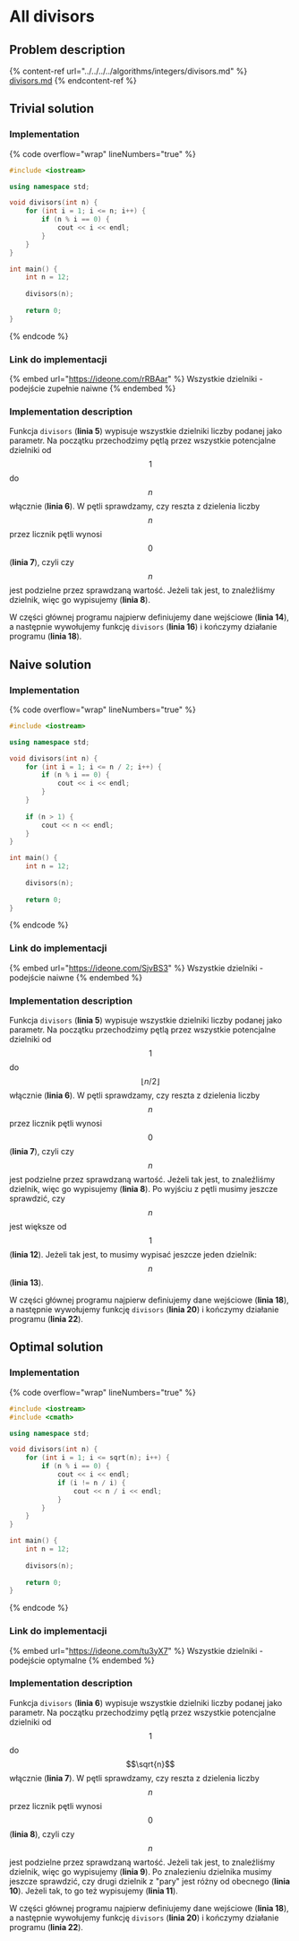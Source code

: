 # All divisors

## Problem description

{% content-ref url="../../../../algorithms/integers/divisors.md" %}
[divisors.md](../../../../algorithms/integers/divisors.md)
{% endcontent-ref %}

## Trivial solution

### Implementation

{% code overflow="wrap" lineNumbers="true" %}
```cpp
#include <iostream>

using namespace std;

void divisors(int n) {
	for (int i = 1; i <= n; i++) {
		if (n % i == 0) {
			cout << i << endl;
		}
	}
}

int main() {
	int n = 12;
	
	divisors(n);
	
	return 0;
}
```
{% endcode %}

### Link do implementacji

{% embed url="https://ideone.com/rRBAar" %}
Wszystkie dzielniki - podejście zupełnie naiwne
{% endembed %}

### Implementation description

Funkcja `divisors` (**linia 5**) wypisuje wszystkie dzielniki liczby podanej jako parametr. Na początku przechodzimy pętlą przez wszystkie potencjalne dzielniki od $$1$$ do $$n$$ włącznie (**linia 6**). W pętli sprawdzamy, czy reszta z dzielenia liczby $$n$$ przez licznik pętli wynosi $$0$$ (**linia 7**), czyli czy $$n$$ jest podzielne przez sprawdzaną wartość. Jeżeli tak jest, to znaleźliśmy dzielnik, więc go wypisujemy (**linia 8**).

W części głównej programu najpierw definiujemy dane wejściowe (**linia 14**), a następnie wywołujemy funkcję `divisors` (**linia 16**) i kończymy działanie programu (**linia 18**).

## Naive solution

### Implementation

{% code overflow="wrap" lineNumbers="true" %}
```cpp
#include <iostream>

using namespace std;

void divisors(int n) {
	for (int i = 1; i <= n / 2; i++) {
		if (n % i == 0) {
			cout << i << endl;
		}
	}
	
	if (n > 1) {
		cout << n << endl;
	}
}

int main() {
	int n = 12;
	
	divisors(n);
	
	return 0;
}
```
{% endcode %}

### Link do implementacji

{% embed url="https://ideone.com/SjvBS3" %}
Wszystkie dzielniki - podejście naiwne
{% endembed %}

### Implementation description

Funkcja `divisors` (**linia 5**) wypisuje wszystkie dzielniki liczby podanej jako parametr. Na początku przechodzimy pętlą przez wszystkie potencjalne dzielniki od $$1$$ do $$\lfloor n/2\rfloor$$ włącznie (**linia 6**). W pętli sprawdzamy, czy reszta z dzielenia liczby $$n$$ przez licznik pętli wynosi $$0$$ (**linia 7**), czyli czy $$n$$ jest podzielne przez sprawdzaną wartość. Jeżeli tak jest, to znaleźliśmy dzielnik, więc go wypisujemy (**linia 8**). Po wyjściu z pętli musimy jeszcze sprawdzić, czy $$n$$ jest większe od $$1$$ (**linia 12**). Jeżeli tak jest, to musimy wypisać jeszcze jeden dzielnik: $$n$$ (**linia 13**).

W części głównej programu najpierw definiujemy dane wejściowe (**linia 18**), a następnie wywołujemy funkcję `divisors` (**linia 20**) i kończymy działanie programu (**linia 22**).

## Optimal solution

### Implementation

{% code overflow="wrap" lineNumbers="true" %}
```cpp
#include <iostream>
#include <cmath>

using namespace std;

void divisors(int n) {
	for (int i = 1; i <= sqrt(n); i++) {
		if (n % i == 0) {
			cout << i << endl;
			if (i != n / i) {
				cout << n / i << endl;
			}
		}
	}
}

int main() {
	int n = 12;
	
	divisors(n);
	
	return 0;
}
```
{% endcode %}

### Link do implementacji

{% embed url="https://ideone.com/tu3yX7" %}
Wszystkie dzielniki - podejście optymalne
{% endembed %}

### Implementation description

Funkcja `divisors` (**linia 6**) wypisuje wszystkie dzielniki liczby podanej jako parametr. Na początku przechodzimy pętlą przez wszystkie potencjalne dzielniki od $$1$$ do $$\sqrt{n}$$ włącznie (**linia 7**). W pętli sprawdzamy, czy reszta z dzielenia liczby $$n$$ przez licznik pętli wynosi $$0$$ (**linia 8**), czyli czy $$n$$ jest podzielne przez sprawdzaną wartość. Jeżeli tak jest, to znaleźliśmy dzielnik, więc go wypisujemy (**linia 9**). Po znalezieniu dzielnika musimy jeszcze sprawdzić, czy drugi dzielnik z "pary" jest różny od obecnego (**linia 10**). Jeżeli tak, to go też wypisujemy (**linia 11**).

W części głównej programu najpierw definiujemy dane wejściowe (**linia 18**), a następnie wywołujemy funkcję `divisors` (**linia 20**) i kończymy działanie programu (**linia 22**).

